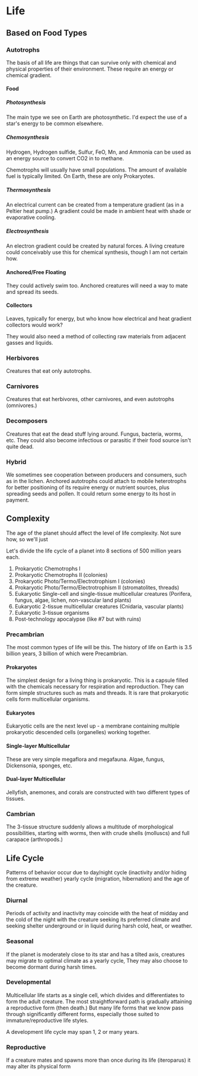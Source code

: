 Life
====

Based on Food Types
-------------------

### Autotrophs

The basis of all life are things that can survive only with chemical and physical properties of their environment. These require an energy or chemical gradient.

#### Food

##### Photosynthesis

The main type we see on Earth are photosynthetic. I'd expect the use of a star's energy to be common elsewhere.

##### Chemosynthesis

Hydrogen, Hydrogen sulfide, Sulfur, FeO, Mn, and Ammonia can be used as an energy source to convert CO2 in to methane.

Chemotrophs will usually have small populations. The amount of available fuel is typically limited. On Earth, these are only Prokaryotes.

##### Thermosynthesis

An electrical current can be created from a temperature gradient (as in a Peltier heat pump.) A gradient could be made in ambient heat with shade or evaporative cooling.

##### Electrosynthesis

An electron gradient could be created by natural forces. A living creature could conceivably use this for chemical synthesis, though I am not certain how.

#### Anchored/Free Floating

They could actively swim too. Anchored creatures will need a way to mate and spread its seeds.

#### Collectors

Leaves, typically for energy, but who know how electrical and heat gradient collectors would work?

They would also need a method of collecting raw materials from adjacent gasses and liquids.

### Herbivores

Creatures that eat only autotrophs.

### Carnivores

Creatures that eat herbivores, other carnivores, and even autotrophs (omnivores.)

### Decomposers

Creatures that eat the dead stuff lying around. Fungus, bacteria, worms, etc. They could also become infectious or parasitic if their food source isn't quite dead.

### Hybrid

We sometimes see cooperation between producers and consumers, such as in the lichen. Anchored autotrophs could attach to mobile heterotrophs for better positioning of its require energy or nutrient sources, plus spreading seeds and pollen. It could return some energy to its host in payment.

Complexity
----------

The age of the planet should affect the level of life complexity. Not sure how, so we'll just

Let's divide the life cycle of a planet into 8 sections of 500 million years each.

1. Prokaryotic Chemotrophs I
2. Prokaryotic Chemotrophs II (colonies)
3. Prokaryotic Photo/Termo/Electrotrophism I (colonies)
4. Prokaryotic Photo/Termo/Electrotrophism II (stromatolites, threads)
5. Eukaryotic Single-cell and single-tissue multicellular creatures (Porifera, fungus, algae, lichen, non-vascular land plants)
6. Eukaryotic 2-tissue multicellular creatures (Cnidaria, vascular plants)
7. Eukaryotic 3-tissue organisms
8. Post-technology apocalypse (like #7 but with ruins)

### Precambrian

The most common types of life will be this. The history of life on Earth is 3.5 billion years, 3 billion of which were Precambrian.

#### Prokaryotes

The simplest design for a living thing is prokaryotic. This is a capsule filled with the chemicals necessary for respiration and reproduction. They can form simple structures such as mats and threads. It is rare that prokaryotic cells form multicellular organisms.

#### Eukaryotes

Eukaryotic cells are the next level up - a membrane containing multiple prokaryotic descended cells (organelles) working together.

#### Single-layer Multicellular

These are very simple megaflora and megafauna. Algae, fungus, Dickensonia, sponges, etc.

#### Dual-layer Multicellular

Jellyfish, anemones, and corals are constructed with two different types of tissues.

### Cambrian

The 3-tissue structure suddenly allows a multitude of morphological possibilities, starting with worms, then with crude shells (molluscs) and full carapace (arthropods.)

Life Cycle
----------

Patterns of behavior occur due to day/night cycle (inactivity and/or hiding from extreme weather) yearly cycle (migration, hibernation) and the age of the creature.

### Diurnal

Periods of activity and inactivity may coincide with the heat of midday and the cold of the night with the creature seeking its preferred climate and seeking shelter underground or in liquid during harsh cold, heat, or weather.

### Seasonal

If the planet is moderately close to its star and has a tilted axis, creatures may migrate to optimal climate as a yearly cycle, They may also choose to become dormant during harsh times.

### Developmental

Multicellular life starts as a single cell, which divides and differentiates to form the adult creature. The most straightforward path is gradually attaining a reproductive form (then death.) But many life forms that we know pass through significantly different forms, especially those suited to immature/reproductive life styles.

A development life cycle may span 1, 2 or many years.

### Reproductive

If a creature mates and spawns more than once during its life (iteroparus) it may alter its physical form